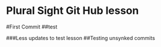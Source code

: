 # Plural Sight Git Hub lesson

#First Commit
##test

###Less updates to test lesson
##Testing unsynked commits